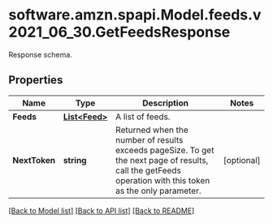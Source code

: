 # software.amzn.spapi.Model.feeds.v2021_06_30.GetFeedsResponse
Response schema.

## Properties

Name | Type | Description | Notes
------------ | ------------- | ------------- | -------------
**Feeds** | [**List&lt;Feed&gt;**](Feed.md) | A list of feeds. | 
**NextToken** | **string** | Returned when the number of results exceeds pageSize. To get the next page of results, call the getFeeds operation with this token as the only parameter. | [optional] 

[[Back to Model list]](../README.md#documentation-for-models) [[Back to API list]](../README.md#documentation-for-api-endpoints) [[Back to README]](../README.md)

